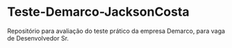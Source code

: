 # Teste-Demarco-JacksonCosta
Repositório para avaliação do teste prático da empresa Demarco, para vaga de Desenvolvedor Sr.
